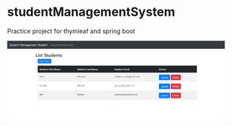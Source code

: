 # studentManagementSystem
Practice project for thymleaf and spring boot

![SMS Application](SMS.PNG?raw=true "Optional Title")
